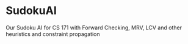 # SudokuAI
Our Sudoku AI for CS 171 with Forward Checking, MRV, LCV and other heuristics and constraint propagation
